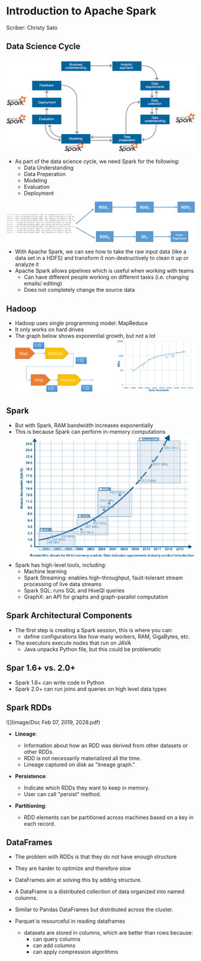 # **Introduction to Apache Spark**
Scriber: Christy Sato

## Data Science Cycle
![](image/unit-05-0_as2.png)
- As part of the data science cycle, we need Spark for the following:
    - Data Understanding
    - Data Preperation
    - Modeling
    - Evaluation
    - Deployment
  
![](image/unit-05-0_as7.png)  
- With Apache Spark, we can see how to take the raw input data (like a data set in a HDFS) and transform it non-destructively to clean it up or analyze it
- Apache Spark allows pipelines which is useful when working with teams
    - Can have different people working on different tasks (i.e. changing emails/ editing)
    - Does not completely change the source data
 
 ## Hadoop
 - Hadoop uses single programming model: MapReduce
 - It only works on hard drives
 - The graph below shows exponential growth, but not a lot
 ![](image/unit-05-0_as8.png)
 
 ## Spark
 - But with Spark, RAM bandwidth increases exponentially
 - This is because Spark can perform in-memory computations
![](image/unit-05-0_as9.png)
- Spark has high-level tools, including:
    - Machine learning
    - Spark Streaming: enables high-throughput, fault-tolerant stream processing of live data streams
    - Spark SQL: runs SQL and HiveQl queries
    - GraphX: an API for graphs and graph-parallel computation
    
## Spark Architectural Components
- The first step is creating a Spark session, this is where you can:
    - define configurations like how many workers, RAM, GigaBytes, etc.
- The executors execute nodes that run on JAVA
    - Java unpacks Python file, but this could be problematic

## Spar 1.6+ vs. 2.0+
- Spark 1.6+ can write code in Python
- Spark 2.0+ can run joins and queries on high level data types

## Spark RDDs
![](image/Doc Feb 07, 2019, 2028.pdf)
- **Lineage**:
  - Information about how an RDD was derived from other datasets or other RDDs.
  - RDD is not necessarily materialized all the time.
  - Lineage captured on disk as "lineage graph."  
  
- **Persistence**:
  - Indicate which RDDs they want to keep in memory. 
  - User can call "persist" method.  
  
- **Partitioning**:
  - RDD elements can be partitioned across machines based on a key in each record.
  
## DataFrames
- The problem with RDDs is that they do not have enough structure
- They are harder to optimize and therefore slow
- DataFrames aim at solving this by adding structure.  
- A DataFrame is a distributed collection of data organized into named columns.  
- Similar to Pandas DataFrames but distributed across the cluster.

- Parquet is resourceful in reading dataframes
    - datasets are stored in columns, which are better than rows because:
        - can query columns
        - can add columns
        - can apply compression algorithms
